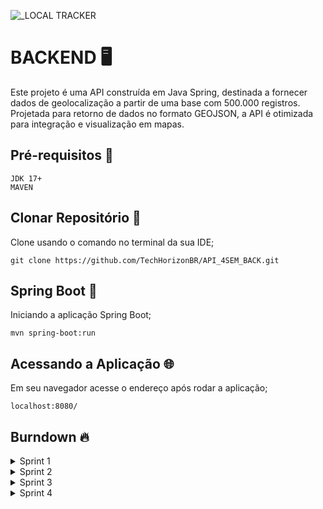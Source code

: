 ![_LOCAL TRACKER](https://github.com/user-attachments/assets/54943760-4003-44e1-a4aa-a9bb536bf6bc)

# BACKEND 🖥️

Este projeto é uma API construída em Java Spring, destinada a fornecer dados de geolocalização a partir de uma base com 500.000 registros. Projetada para retorno de dados no formato GEOJSON, a API é otimizada para integração e visualização em mapas.

## Pré-requisitos 🧰
```
JDK 17+
MAVEN
```
## Clonar Repositório 🟰

Clone usando o comando no terminal da sua IDE; 
```
git clone https://github.com/TechHorizonBR/API_4SEM_BACK.git
```

## Spring Boot 🍃

Iniciando a aplicação Spring Boot;
```
mvn spring-boot:run
```

## Acessando a Aplicação 🌐

Em seu navegador acesse o endereço após rodar a aplicação;
```
localhost:8080/
```

## Burndown 🔥

<details>
     
<summary>Sprint 1</summary>

<img src="https://github.com/user-attachments/assets/2e319293-90e7-4de4-a9a1-654c521457c3" width="750" />

</details>

<details>

<summary>Sprint 2</summary>

![WhatsApp Image 2024-10-19 at 14 38 16](https://github.com/user-attachments/assets/aff43a9b-fff2-430c-9eee-2efbb0c6111d)

</details>

<details>

<summary>Sprint 3</summary>

![image](https://github.com/user-attachments/assets/72778da8-c6d8-445e-a704-18abc34082a3)

</details>

<details>

<summary>Sprint 4</summary>

![image](https://github.com/user-attachments/assets/f034075f-e814-42cc-a002-4f3629bf221e)

</details>
